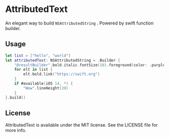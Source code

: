 # AttributedText

An elegant way to build `NSAttributedString` . Powered by swift function builder.



## Usage

```swift
let list = ["hello", "world"]
let attributedText: NSAttributedString = .Builder {
    "@resultBuilder".bold.italic.fontSize(18).foreground(color: .purple)
    for elt in list {
        elt.bold.link("https://swift.org")
    }
    if #available(iOS 14, *) {
        "Wow".lineHeight(20)
    }
}.build()
```



## License

AttributedText is available under the MIT license. See the LICENSE file for more info.